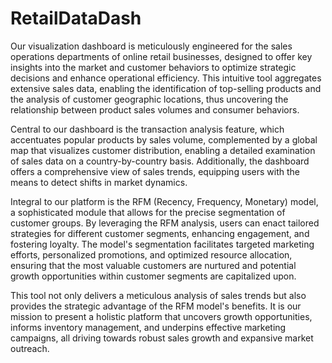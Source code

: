 # RetailDataDash

Our visualization dashboard is meticulously engineered for the sales operations departments of online retail businesses, designed to offer key insights into the market and customer behaviors to optimize strategic decisions and enhance operational efficiency. This intuitive tool aggregates extensive sales data, enabling the identification of top-selling products and the analysis of customer geographic locations, thus uncovering the relationship between product sales volumes and consumer behaviors.

Central to our dashboard is the transaction analysis feature, which accentuates popular products by sales volume, complemented by a global map that visualizes customer distribution, enabling a detailed examination of sales data on a country-by-country basis. Additionally, the dashboard offers a comprehensive view of sales trends, equipping users with the means to detect shifts in market dynamics.

Integral to our platform is the RFM (Recency, Frequency, Monetary) model, a sophisticated module that allows for the precise segmentation of customer groups. By leveraging the RFM analysis, users can enact tailored strategies for different customer segments, enhancing engagement, and fostering loyalty. The model's segmentation facilitates targeted marketing efforts, personalized promotions, and optimized resource allocation, ensuring that the most valuable customers are nurtured and potential growth opportunities within customer segments are capitalized upon.

This tool not only delivers a meticulous analysis of sales trends but also provides the strategic advantage of the RFM model's benefits. It is our mission to present a holistic platform that uncovers growth opportunities, informs inventory management, and underpins effective marketing campaigns, all driving towards robust sales growth and expansive market outreach.
